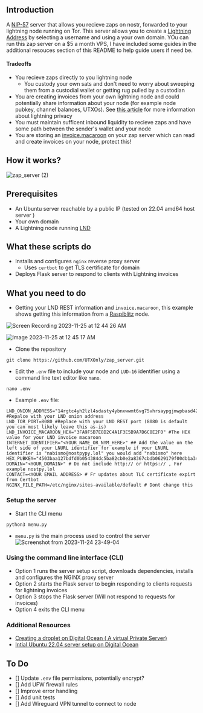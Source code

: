 ## Introduction
A [NIP-57](https://github.com/nostr-protocol/nips/blob/master/57.md) server that allows you recieve zaps on nostr, forwarded to your lightning node running on Tor. This server allows you to create a [Lightning Address](https://github.com/andrerfneves/lightning-address/blob/master/DIY.md) by selecting a username and using a your own domain. YOu can run this zap server on a $5 a month VPS, I have included some guides in the additional resouces section of this README to help guide users if need be.

#### Tradeoffs
* You recieve zaps directly to you lightning node
  * You custody your own sats and don't need to worry about sweeping them from a custodial wallet or getting rug pulled by a custodian
* You are creating invoices from your own lightning node and could potentially share information about your node (for example node pubkey, channel balances, UTXOs). See [this article](https://abytesjourney.com/lightning-privacy/#:~:text=you%20receive%20payments.-,Invoices,-Typically%2C%20whenever%20you) for more information about lightning privacy
* You must maintain sufficent inbound liquidity to recieve zaps and have some path between the sender's wallet and your node
* You are storing an [invoice.macaroon](https://docs.lightning.engineering/lightning-network-tools/lnd/macaroons#:~:text=invoice.macaroon,write%3B%20onchain%3A%20read) on your zap server which can read and create invoices on your node, protect this!


## How it works?

![zap_server (2)](https://github.com/UTXOnly/zap_server/assets/49233513/7d3974ce-1510-4bf3-8469-5e31426d24be)




## Prerequisites 
* An Ubuntu server reachable by a public IP (tested on 22.04 amd64 host server )
* Your own domain
* A Lightning node running [LND](https://github.com/lightningnetwork/lnd/tree/master)

## What these scripts do
* Installs and configures `nginx` reverse proxy server
  * Uses `certbot` to get TLS certificate for domain
* Deploys Flask server to respond to clients with Lightning invoices

## What you need to do

* Getting your LND REST information and `invoice.macaroon`, this example shows getting this information from a [Raspiblitz](https://github.com/raspiblitz/raspiblitz) node.

![Screen Recording 2023-11-25 at 12 44 26 AM](https://github.com/UTXOnly/zap_server/assets/49233513/34f16443-74f6-46f5-ab35-999ec6b46697)

![Image 2023-11-25 at 12 45 17 AM](https://github.com/UTXOnly/zap_server/assets/49233513/e665c34c-a9a4-4756-8a31-f84ec8b6a152)


* Clone the repository
```
git clone https://github.com/UTXOnly/zap_server.git
```

* Edit the `.env` file to include your node and `LUD-16` identifier using a command line text editor like `nano`.
```
nano .env
```

* Example `.env` file:

```
LND_ONION_ADDRESS="14rgtc4yh2lzl4sdasty4ybnxwwmt6vg75vhrsaypgjmwpbasd423htde.onion" #Repalce with your LND onion address
LND_TOR_PORT=8080 #Replace with your LND REST port (8080 is default you can most likely leave this as-is)
LND_INVOICE_MACAROON_HEX="3FA9F5B7E8D2C4A1F3E5B9A7D6C8E2F0" #The HEX value for your LND invoice macaroon
INTERNET_IDENTIFIER="<YOUR_NAME_OR_NYM_HERE>" ## Add the value on the left side of your LNURL identifier for example if your LNURL identifier is "nabismo@nostpypy.lol" you would add "nabismo" here
HEX_PUBKEY="4503baa127bdfd0b054384dc5ba82cb0e2a8367cbdb0629179f00db1a34caacc"
DOMAIN="<YOUR_DOMAIN>" # Do not include http:// or https:// , For example nostpy.lol
CONTACT=<YOUR EMAIL ADDRESS> # Fr updates about TLC certificate expirt from Certbot
NGINX_FILE_PATH=/etc/nginx/sites-available/default # Dont change this 
```

### Setup the server

* Start the CLI menu
```
python3 menu.py
```
* `menu.py` is the main process used to control the server 
![Screenshot from 2023-11-24 23-49-04](https://github.com/UTXOnly/zap_server/assets/49233513/afdc66de-3213-403d-af41-c638bf4be265)

### Using the command line interface (CLI)

* Option 1 runs the server setup script, downloads dependencies, installs and configures the NGINX proxy server
* Option 2 starts the Flask server to begin responding to clients requests for lightning invoices
* Option 3 stops the Flask server (Will not respond to requests for invoices)
* Option 4 exits the CLI menu

### Additional Resources
* [Creating a droplet on Digital Ocean ( A virtual Private Server)](https://docs.digitalocean.com/developer-center/onboarding-working-with-digitalocean-droplets/)
* [Intial Ubuntu 22.04 server setup on Digital Ocean](https://www.digitalocean.com/community/tutorials/initial-server-setup-with-ubuntu-22-04)


## To Do
- [] Update `.env` file permissions, potentially encrypt?
- [] Add UFW firewall rules
- [] Improve error handling
- [] Add unit tests
- [] Add Wireguard VPN tunnel to connect to node
